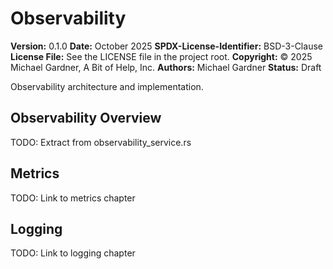 # Observability

**Version:** 0.1.0
**Date:** October 2025
**SPDX-License-Identifier:** BSD-3-Clause
**License File:** See the LICENSE file in the project root.
**Copyright:** © 2025 Michael Gardner, A Bit of Help, Inc.
**Authors:** Michael Gardner
**Status:** Draft

Observability architecture and implementation.

## Observability Overview

TODO: Extract from observability_service.rs

## Metrics

TODO: Link to metrics chapter

## Logging

TODO: Link to logging chapter
